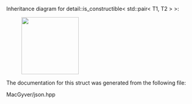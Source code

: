 <div id="structdetail_1_1is__constructible_3_01std_1_1pair_3_01_t1_00_01_t2_01_4_01_4">

</div>

<span id="structdetail_1_1is__constructible_3_01std_1_1pair_3_01_t1_00_01_t2_01_4_01_4"
label="structdetail_1_1is__constructible_3_01std_1_1pair_3_01_t1_00_01_t2_01_4_01_4"></span>
Inheritance diagram for detail::is_constructible$<$ std::pair$<$ T1, T2
$>$ $>$:

<figure>
<div class="center">
<img
src="structdetail_1_1is__constructible_3_01std_1_1pair_3_01_t1_00_01_t2_01_4_01_4"
style="height:4cm" />
</div>
</figure>

The documentation for this struct was generated from the following file:

<div class="DoxyCompactItemize">

MacGyver/json.hpp

</div>
